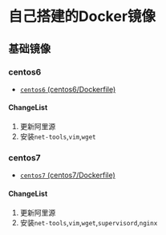 # 自己搭建的Docker镜像

## 基础镜像

### centos6
* [`centos6` (centos6/Dockerfile)](https://github.com/JellyChenDeveloper/dockerfile/blob/master/base/centos6/Dockerfile)

#### ChangeList
1. 更新阿里源
2. 安装`net-tools`,`vim`,`wget`


### centos7 
* [`centos7` (centos7/Dockerfile)](https://github.com/JellyChenDeveloper/dockerfile/blob/master/base/centos7/Dockerfile)

#### ChangeList
1. 更新阿里源
2. 安装`net-tools`,`vim`,`wget`,`supervisord`,`nginx`
